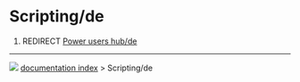 # Scripting/de
1.  REDIRECT [Power users hub/de](Power_users_hub/de.md)



---
![](images/Right_arrow.png) [documentation index](../README.md) > Scripting/de
